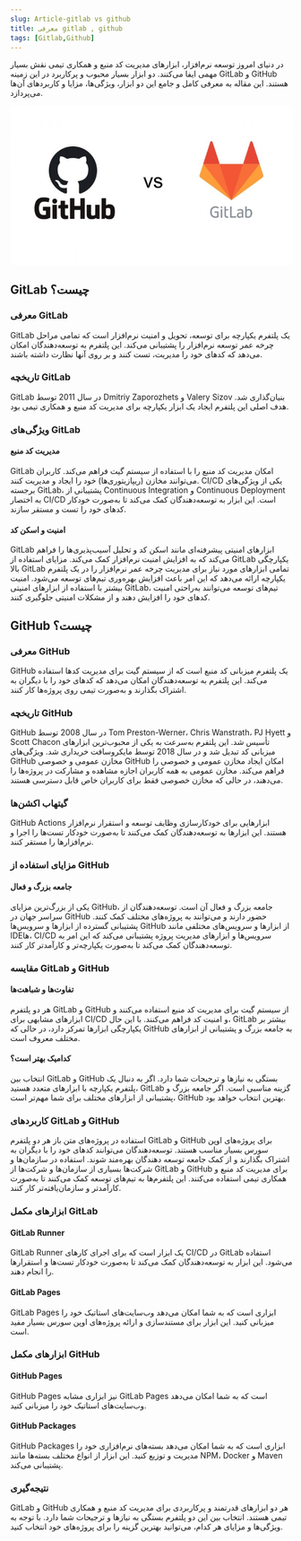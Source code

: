 ```yaml
---
slug: Article-gitlab vs github
title: معرفی gitlab , github
tags: [Gitlab,Github]
---
```

در دنیای امروز توسعه نرم‌افزار، ابزارهای مدیریت کد منبع و همکاری تیمی نقش بسیار مهمی ایفا می‌کنند. دو ابزار بسیار محبوب و پرکاربرد در این زمینه GitLab و GitHub هستند. این مقاله به معرفی کامل و جامع این دو ابزار، ویژگی‌ها، مزایا و کاربردهای آن‌ها می‌پردازد.

![New Release Banner](./gitlab,hub.jpg)
<!--truncate-->
## GitLab چیست؟
### معرفی GitLab
GitLab یک پلتفرم یکپارچه برای توسعه، تحویل و امنیت نرم‌افزار است که تمامی مراحل چرخه عمر توسعه نرم‌افزار را پشتیبانی می‌کند. این پلتفرم به توسعه‌دهندگان امکان می‌دهد که کدهای خود را مدیریت، تست کنند و بر روی آنها نظارت داشته باشند.
### تاریخچه GitLab
GitLab در سال 2011 توسط Dmitriy Zaporozhets و Valery Sizov بنیان‌گذاری شد. هدف اصلی این پلتفرم ایجاد یک ابزار یکپارچه برای مدیریت کد منبع و همکاری تیمی بود.
### ویژگی‌های GitLab
#### مدیریت کد منبع
GitLab امکان مدیریت کد منبع را با استفاده از سیستم گیت فراهم می‌کند. کاربران می‌توانند مخازن (ریپازیتوری‌ها) خود را ایجاد و مدیریت کنند.
CI/CD
یکی از ویژگی‌های برجسته GitLab، پشتیبانی از Continuous Integration و Continuous Deployment به اختصار CI/CD است. این ابزار به توسعه‌دهندگان کمک می‌کند تا به‌صورت خودکار کدهای خود را تست و مستقر سازند.
#### امنیت و اسکن کد
GitLab ابزارهای امنیتی پیشرفته‌ای مانند اسکن کد و تحلیل آسیب‌پذیری‌ها را فراهم می‌کند که به افزایش امنیت نرم‌افزار کمک می‌کند.
مزایای استفاده از GitLab
یکپارچگی بالا
GitLab تمامی ابزارهای مورد نیاز برای مدیریت چرخه عمر نرم‌افزار را در یک پلتفرم یکپارچه ارائه می‌دهد که این امر باعث افزایش بهره‌وری تیم‌های توسعه می‌شود.
امنیت بیشتر
با استفاده از ابزارهای امنیتی GitLab، تیم‌های توسعه می‌توانند به‌راحتی امنیت کدهای خود را افزایش دهند و از مشکلات امنیتی جلوگیری کنند.
## GitHub چیست؟
### معرفی GitHub

GitHub یک پلتفرم میزبانی کد منبع است که از سیستم گیت برای مدیریت کدها استفاده می‌کند. این پلتفرم به توسعه‌دهندگان امکان می‌دهد که کدهای خود را با دیگران به اشتراک بگذارند و به‌صورت تیمی روی پروژه‌ها کار کنند.
### تاریخچه GitHub

GitHub در سال 2008 توسط Tom Preston-Werner، Chris Wanstrath، PJ Hyett و Scott Chacon تأسیس شد. این پلتفرم به‌سرعت به یکی از محبوب‌ترین ابزارهای میزبانی کد تبدیل شد و در سال 2018 توسط مایکروسافت خریداری شد.
ویژگی‌های GitHub
مخازن عمومی و خصوصی
GitHub امکان ایجاد مخازن عمومی و خصوصی را فراهم می‌کند. مخازن عمومی به همه کاربران اجازه مشاهده و مشارکت در پروژه‌ها را می‌دهند، در حالی که مخازن خصوصی فقط برای کاربران خاص قابل دسترسی هستند.
### گیتهاب اکشن‌ها

GitHub Actions ابزارهایی برای خودکارسازی وظایف توسعه و استقرار نرم‌افزار هستند. این ابزارها به توسعه‌دهندگان کمک می‌کنند تا به‌صورت خودکار تست‌ها را اجرا و نرم‌افزارها را مستقر کنند.
### مزایای استفاده از GitHub
#### جامعه بزرگ و فعال

یکی از بزرگ‌ترین مزایای GitHub، جامعه بزرگ و فعال آن است. توسعه‌دهندگان از سراسر جهان در GitHub حضور دارند و می‌توانند به پروژه‌های مختلف کمک کنند.
پشتیبانی گسترده از ابزارها و سرویس‌ها
GitHub از ابزارها و سرویس‌های مختلفی مانند IDE‌ها، CI/CD سرویس‌ها و ابزارهای مدیریت پروژه پشتیبانی می‌کند که این امر به توسعه‌دهندگان کمک می‌کند تا به‌صورت یکپارچه‌تر و کارآمدتر کار کنند.
### مقایسه GitLab و GitHub
#### تفاوت‌ها و شباهت‌ها

هر دو پلتفرم GitLab و GitHub از سیستم گیت برای مدیریت کد منبع استفاده می‌کنند و ابزارهای مشابهی برای CI/CD و امنیت کد فراهم می‌کنند. با این حال، GitLab بیشتر بر یکپارچگی ابزارها تمرکز دارد، در حالی که GitHub به جامعه بزرگ و پشتیبانی از ابزارهای مختلف معروف است.
#### کدامیک بهتر است؟

انتخاب بین GitLab و GitHub بستگی به نیازها و ترجیحات شما دارد. اگر به دنبال یک پلتفرم یکپارچه با ابزارهای متعدد هستید، GitLab گزینه مناسبی است. اگر جامعه بزرگ و پشتیبانی از ابزارهای مختلف برای شما مهم‌تر است، GitHub بهترین انتخاب خواهد بود.
### کاربردهای GitLab و GitHub

استفاده در پروژه‌های متن باز
هر دو پلتفرم GitLab و GitHub برای پروژه‌های اوپن سورس بسیار مناسب هستند. توسعه‌دهندگان می‌توانند کدهای خود را با دیگران به اشتراک بگذارند و از کمک جامعه توسعه دهندگان بهره‌مند شوند.
استفاده در سازمان‌ها و شرکت‌ها
بسیاری از سازمان‌ها و شرکت‌ها از GitLab و GitHub برای مدیریت کد منبع و همکاری تیمی استفاده می‌کنند. این پلتفرم‌ها به تیم‌های توسعه کمک می‌کنند تا به‌صورت کارآمدتر و سازمان‌یافته‌تر کار کنند.
### ابزارهای مکمل GitLab

#### GitLab Runner
GitLab Runner یک ابزار است که برای اجرای کارهای CI/CD در GitLab استفاده می‌شود. این ابزار به توسعه‌دهندگان کمک می‌کند تا به‌صورت خودکار تست‌ها و استقرارها را انجام دهند.
#### GitLab Pages

GitLab Pages ابزاری است که به شما امکان می‌دهد وب‌سایت‌های استاتیک خود را میزبانی کنید. این ابزار برای مستندسازی و ارائه پروژه‌های اوپن سورس بسیار مفید است.
### ابزارهای مکمل GitHub
#### GitHub Pages

GitHub Pages نیز ابزاری مشابه GitLab Pages است که به شما امکان می‌دهد وب‌سایت‌های استاتیک خود را میزبانی کنید.
#### GitHub Packages

GitHub Packages ابزاری است که به شما امکان می‌دهد بسته‌های نرم‌افزاری خود را مدیریت و توزیع کنید. این ابزار از انواع مختلف بسته‌ها مانند NPM، Docker و Maven پشتیبانی می‌کند.
### نتیجه‌گیری

GitLab و GitHub هر دو ابزارهای قدرتمند و پرکاربردی برای مدیریت کد منبع و همکاری تیمی هستند. انتخاب بین این دو پلتفرم بستگی به نیازها و ترجیحات شما دارد. با توجه به ویژگی‌ها و مزایای هر کدام، می‌توانید بهترین گزینه را برای پروژه‌های خود انتخاب کنید.
